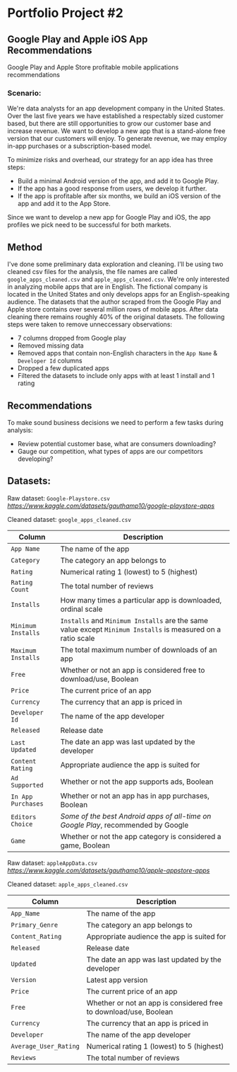 # Portfolio Project #2
## Google Play and Apple iOS App Recommendations
Google Play and Apple Store profitable mobile applications recommendations
### Scenario:

We're data analysts for an app development company in the United States. Over the last five years we have established a respectably sized customer based, but there are still opportunities to grow our customer base and increase revenue. We want to develop a new app that is a stand-alone free version that our customers will enjoy. To generate revenue, we may employ in-app purchases or a subscription-based model. 

   
To minimize risks and overhead, our strategy for an app idea has three steps:

* Build a minimal Android version of the app, and add it to Google Play.
* If the app has a good response from users, we develop it further.
* If the app is profitable after six months, we build an iOS version of the app and add it to the App Store.

Since we want to develop a new app for Google Play and iOS, the app profiles we pick need to be successful for both markets.

## Method
I've done some preliminary data exploration and cleaning. I'll be using two cleaned csv files for the analysis, the file names are called `google_apps_cleaned.csv` and `apple_apps_cleaned.csv`.
We're only interested in analyzing mobile apps that are in English. The fictional company is located in the United States and only develops apps for an English-speaking audience.
The datasets that the author scraped from the Google Play and Apple store contains over several million rows of mobile apps. After data cleaning there remains roughly 40% of the original datasets. The following steps were taken to remove unneccessary observations:
* 7 columns dropped from Google play
* Removed missing data
* Removed apps that contain non-English characters in the `App Name` & `Developer Id` columns
* Dropped a few duplicated apps
* Filtered the datasets to include only apps with at least 1 install and 1 rating

## Recommendations
To make sound business decisions we need to perform a few tasks during analysis:
* Review potential customer base, what are consumers downloading?
* Gauge our competition, what types of apps are our competitors developing?

## Datasets:
Raw dataset: `Google-Playstore.csv` *https://www.kaggle.com/datasets/gauthamp10/google-playstore-apps*

Cleaned dataset: `google_apps_cleaned.csv`

| Column | Description |
| --- | --- |
| `App Name` | The name of the app |
| `Category` | The category an app belongs to |
| `Rating` | Numerical rating 1 (lowest) to 5 (highest) |
| `Rating Count` | The total number of reviews |
| `Installs` | How many times a particular app is downloaded, ordinal scale |
| `Minimum Installs` | `Installs` and `Minimum Installs` are the same value except `Minimum Installs` is measured on a ratio scale  |
| `Maximum Installs` | The total maximum number of downloads of an app |
| `Free` | Whether or not an app is considered free to download/use, Boolean |
| `Price` | The current price of an app |
| `Currency` | The currency that an app is priced in |
| `Developer Id` | The name of the app developer |
| `Released` | Release date |
| `Last Updated` | The date an app was last updated by the developer |
| `Content Rating` | Appropriate audience the app is suited for |
| `Ad Supported` | Whether or not the app supports ads, Boolean |
| `In App Purchases` | Whether or not an app has in app purchases, Boolean |
| `Editors Choice` | *Some of the best Android apps of all-time on Google Play*, recommended by Google |
| `Game` | Whether or not the app category is considered a game, Boolean |


Raw dataset: `appleAppData.csv` *https://www.kaggle.com/datasets/gauthamp10/apple-appstore-apps*

Cleaned dataset: `apple_apps_cleaned.csv`

| Column | Description |
| --- | --- |
| `App_Name` | The name of the app |
| `Primary_Genre` | The category an app belongs to |
| `Content_Rating` | Appropriate audience the app is suited for |
| `Released` | Release date |
| `Updated` | The date an app was last updated by the developer |
| `Version` | Latest app version |
| `Price` | The current price of an app |
| `Free` | Whether or not an app is considered free to download/use, Boolean |
| `Currency` | The currency that an app is priced in |
| `Developer` | The name of the app developer |
| `Average_User_Rating` | Numerical rating 1 (lowest) to 5 (highest) |
| `Reviews` | The total number of reviews |
